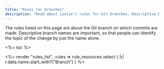 ```yaml
---
title: "Rules for branches"
description: "Read about Lintje's rules for Git branches. Descriptive branch names are important, so that people can identify the topic of the change by just the name alone."
---
```


The rules listed on this page are about the Git branch on which commits are made. Descriptive branch names are important, so that people can identify the topic of the change by just the name alone.

<%= toc %>

<%= render "rules_list", :rules => rule_resources.select { |r| r.data.name.start_with?("Branch") } %>

